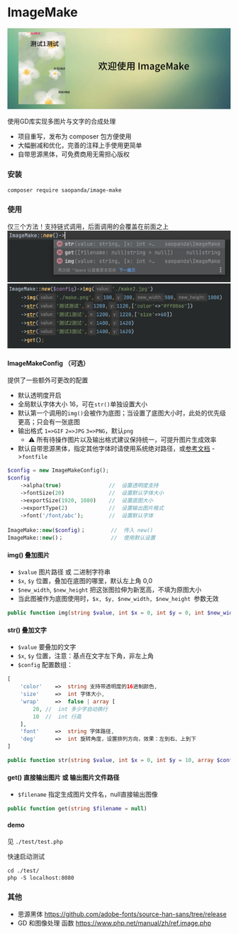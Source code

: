 # ImageMake
![img_2.png](img_2.png)

使用GD库实现多图片与文字的合成处理
* 项目重写，发布为 composer 包方便使用
* 大幅删减和优化，完善的注释上手使用更简单
* 自带思源黑体，可免费商用无需担心版权

### 安装
    composer require saopanda/image-make

### 使用
仅三个方法！支持链式调用，后面调用的会覆盖在前面之上
![img.png](img.png)
![img_1.png](img_1.png)

#### ImageMakeConfig （可选）
提供了一些额外可更改的配置
* 默认透明度开启
* 全局默认字体大小 16，可在`str()`单独设置大小
* 默认第一个调用的`img()`会被作为底图；当设置了底图大小时，此处的优先级更高；只会有一张底图
* 输出格式 `1=>GIF` `2=>JPG` `3=>PNG`，默认`png`
  * ⚠️ 所有待操作图片以及输出格式建议保持统一，可提升图片生成效率
* 默认自带思源黑体，指定其他字体时请使用系统绝对路径，或[参考文档](https://www.php.net/manual/zh/function.imagettftext.php) ->`fontfile`

```php
$config = new ImageMakeConfig();
$config
    ->alpha(true)               //  设置透明度支持
    ->fontSize(20)              //  设置默认字体大小
    ->exportSize(1920, 1080)    //  设置底图大小  
    ->exportType(2)             //  设置输出图片格式
    ->font('/font/abc');        //  设置默认字体
    
ImageMake::new($config)；        //  传入 new()
ImageMake::new()；               //  使用默认设置
```

#### img() 叠加图片
* `$value` 图片路径 或 二进制字符串
* `$x`, `$y` 位置，叠加在底图的哪里，默认左上角 0,0
* `$new_width`, `$new_height` 把这张图拉伸为新宽高，不填为原图大小
* 当此图被作为底图使用时，`$x, $y, $new_width, $new_height `参数无效

```php
public function img(string $value, int $x = 0, int $y = 0, int $new_width = 0, int $new_height = 0)
```

#### str() 叠加文字
* `$value` 要叠加的文字
* `$x`, `$y` 位置，注意：基点在文字左下角，非左上角
* `$config` 配置数组：

```php
[
    'color'    =>  string 支持带透明度的16进制颜色,
    'size'     =>  int 字体大小,
    'wrap'     =>  false | array [
        20, //  int 多少字自动换行
        10  //  int 行高
    ],
    'font'     =>  string 字体路径,
    'deg'      =>  int 旋转角度，设置排列方向，效果：左到右、上到下
]
```

```php
public function str(string $value, int $x = 0, int $y = 10, array $config = [])
```

#### get() 直接输出图片 或 输出图片文件路径
* `$filename` 指定生成图片文件名，null直接输出图像

```php
public function get(string $filename = null)
```

#### demo
见 `./test/test.php`

快速启动测试
```
cd ./test/
php -S localhost:8080
```

### 其他
* 思源黑体 https://github.com/adobe-fonts/source-han-sans/tree/release
* GD 和图像处理 函数 https://www.php.net/manual/zh/ref.image.php
